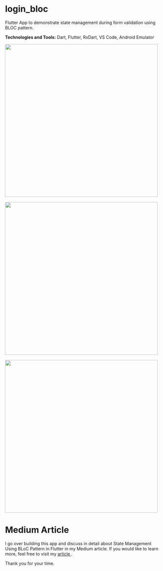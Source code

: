 # login_bloc

Flutter App to demonstrate state management during form validation using BLOC pattern.

<b>Technologies and Tools:</b> Dart, Flutter, RxDart, VS Code, Android Emulator

<img src="" height="500px" /> &nbsp;
<img src="" height="500px" /> &nbsp;
<img src="" height="500px" />

# Medium Article
I go over building this app and discuss in detail about State Management Using BLoC Pattern in Flutter in my Medium article. If you would like to learn more, feel free to visit my <a href="https://codeburst.io/state-management-using-bloc-pattern-in-flutter-390d4056006f"> article </a>.

Thank you for your time.
